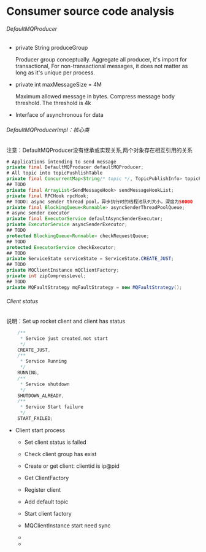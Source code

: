 # Consumer source code  analysis

###### DefaultMQProducer

- private String produceGroup

  Producer group conceptually. Aggregate all producer, it's import for transactional, For non-transactional messages, it does not matter as long as it's unique per process.

- private int maxMessageSize = 4M

  Maximum allowed message in bytes. Compress message body threshold. The threshold is 4k 

- <!--TraceDispather traceDispather-->

  Interface of asynchronous for data 

###### DefaultMQProducerImpl：核心类

注意：DefaultMQProducer没有继承或实现关系,两个对象存在相互引用的关系

```java
# Applications intending to send message
private final DefaultMQProducer defaultMQProducer;
# All topic into topicPushlishTable
private final ConcurrentMap<String/* topic */, TopicPublishInfo> topicPublishInfoTable;
## TODO
private final ArrayList<SendMessageHook> sendMessageHookList;
private final RPCHook rpcHook;
## TODO: async sender thread pool，异步执行时的线程池队列大小，深度为50000
private final BlockingQueue<Runnable> asyncSenderThreadPoolQueue;
# async sender executor
private final ExecutorService defaultAsyncSenderExecutor;
private ExecutorService asyncSenderExecutor;
## TODO
protected BlockingQueue<Runnable> checkRequestQueue;
## TODO
protected ExecutorService checkExecutor;
## TODO
private ServiceState serviceState = ServiceState.CREATE_JUST;
## TODO
private MQClientInstance mQClientFactory;
private int zipCompressLevel;
## TODO
private MQFaultStrategy mqFaultStrategy = new MQFaultStrategy();
```

###### Client status

说明：Set up rocket client and client has status

```java
    /**
     * Service just created,not start
     */
    CREATE_JUST,
    /**
     * Service Running
     */
    RUNNING,
    /**
     * Service shutdown
     */
    SHUTDOWN_ALREADY,
    /**
     * Service Start failure
     */
    START_FAILED;
```

- Client  start process
  - Set client status is failed
  
  - Check client group has exist
  
  - Create or get client: clientid is ip@pid
  
  - Get ClientFactory
  
  - Register client
  
  - Add default topic
  
  - Start client factory
  
  - <!--Start client-->
  
    MQClientInstance start need sync
  
  - 
  
  - 
  
      
  
    


